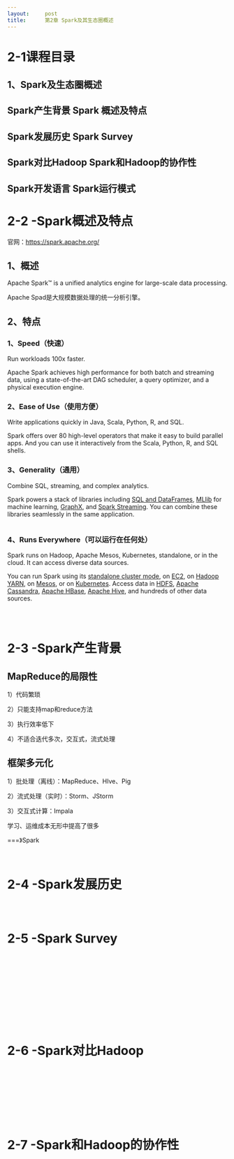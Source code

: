 ```yaml
---
layout:     post
title:      第2章 Spark及其生态圈概述
---
```

<div id="article_content" class="article_content clearfix csdn-tracking-statistics" data-pid="blog" data-mod="popu_307" data-dsm="post">
								            <link rel="stylesheet" href="https://csdnimg.cn/release/phoenix/template/css/ck_htmledit_views-f76675cdea.css">
						<div class="htmledit_views" id="content_views">
                <h1>2-1课程目录</h1>

<h2>1、Spark及生态圈概述</h2>

<h2>Spark产生背景 Spark 概述及特点</h2>

<h2>Spark发展历史 Spark Survey</h2>

<h2>Spark对比Hadoop Spark和Hadoop的协作性</h2>

<h2>Spark开发语言 Spark运行模式</h2>

<h1>2-2 -Spark概述及特点</h1>

<p>官网：<a href="https://spark.apache.org/" rel="nofollow">https://spark.apache.org/</a></p>

<h2>1、概述</h2>

<p>Apache Spark™ is a unified analytics engine for large-scale data processing.</p>

<p>Apache Spad是大规模数据处理的统一分析引擎。</p>

<h2>2、特点</h2>

<h3>1、Speed（快速）</h3>

<p>Run workloads 100x faster.</p>

<p>Apache Spark achieves high performance for both batch and streaming data, using a state-of-the-art DAG scheduler, a query optimizer, and a physical execution engine.</p>

<h3>2、Ease of Use（使用方便）</h3>

<p>Write applications quickly in Java, Scala, Python, R, and SQL.</p>

<p>Spark offers over 80 high-level operators that make it easy to build parallel apps. And you can use it interactively from the Scala, Python, R, and SQL shells.</p>

<h3>3、Generality（通用）</h3>

<p>Combine SQL, streaming, and complex analytics.</p>

<p>Spark powers a stack of libraries including <a href="https://spark.apache.org/sql/" rel="nofollow">SQL and DataFrames</a>, <a href="https://spark.apache.org/mllib/" rel="nofollow">MLlib</a> for machine learning, <a href="https://spark.apache.org/graphx/" rel="nofollow">GraphX</a>, and <a href="https://spark.apache.org/streaming/" rel="nofollow">Spark Streaming</a>. You can combine these libraries seamlessly in the same application.</p>

<p><img alt="" class="has" src="https://img-blog.csdn.net/20180811170737923?watermark/2/text/aHR0cHM6Ly9ibG9nLmNzZG4ubmV0L3dlaXhpbl8zODQ5MjI3Ng==/font/5a6L5L2T/fontsize/400/fill/I0JBQkFCMA==/dissolve/70"></p>

<h3>4、Runs Everywhere（可以运行在任何处）</h3>

<p>Spark runs on Hadoop, Apache Mesos, Kubernetes, standalone, or in the cloud. It can access diverse data sources.</p>

<p>You can run Spark using its <a href="https://spark.apache.org/docs/latest/spark-standalone.html" rel="nofollow">standalone cluster mode</a>, on <a href="https://github.com/amplab/spark-ec2" rel="nofollow">EC2</a>, on <a href="https://hadoop.apache.org/docs/current/hadoop-yarn/hadoop-yarn-site/YARN.html" rel="nofollow">Hadoop YARN</a>, on <a href="https://mesos.apache.org/" rel="nofollow">Mesos</a>, or on <a href="https://kubernetes.io/" rel="nofollow">Kubernetes</a>. Access data in <a href="https://hadoop.apache.org/docs/stable/hadoop-project-dist/hadoop-hdfs/HdfsUserGuide.html" rel="nofollow">HDFS</a>, <a href="https://cassandra.apache.org/" rel="nofollow">Apache Cassandra</a>, <a href="https://hbase.apache.org/" rel="nofollow">Apache HBase</a>, <a href="https://hive.apache.org/" rel="nofollow">Apache Hive</a>, and hundreds of other data sources.</p>

<p> </p>

<p><img alt="" class="has" src="https://img-blog.csdn.net/20180811170820358?watermark/2/text/aHR0cHM6Ly9ibG9nLmNzZG4ubmV0L3dlaXhpbl8zODQ5MjI3Ng==/font/5a6L5L2T/fontsize/400/fill/I0JBQkFCMA==/dissolve/70"></p>

<h1>2-3 -Spark产生背景</h1>

<h2>MapReduce的局限性</h2>

<p>1）代码繁琐</p>

<p>2）只能支持map和reduce方法</p>

<p>3）执行效率低下</p>

<p>4）不适合迭代多次，交互式，流式处理</p>

<h2>框架多元化</h2>

<p>1）批处理（离线）：MapReduce、HIve、Pig</p>

<p>2）流式处理（实时）：Storm、JStorm</p>

<p>3）交互式计算：Impala</p>

<p>学习、运维成本无形中提高了很多</p>

<p>===》Spark</p>

<p> </p>

<h1>2-4 -Spark发展历史</h1>

<p> </p>

<p><img alt="" class="has" src="https://img-blog.csdn.net/20180811170931485?watermark/2/text/aHR0cHM6Ly9ibG9nLmNzZG4ubmV0L3dlaXhpbl8zODQ5MjI3Ng==/font/5a6L5L2T/fontsize/400/fill/I0JBQkFCMA==/dissolve/70"></p>

<h1>2-5 -Spark Survey</h1>

<p> </p>

<p><img alt="" class="has" src="https://img-blog.csdn.net/20180811171023632?watermark/2/text/aHR0cHM6Ly9ibG9nLmNzZG4ubmV0L3dlaXhpbl8zODQ5MjI3Ng==/font/5a6L5L2T/fontsize/400/fill/I0JBQkFCMA==/dissolve/70"></p>

<p><img alt="" class="has" src="https://img-blog.csdn.net/2018081117104846?watermark/2/text/aHR0cHM6Ly9ibG9nLmNzZG4ubmV0L3dlaXhpbl8zODQ5MjI3Ng==/font/5a6L5L2T/fontsize/400/fill/I0JBQkFCMA==/dissolve/70"></p>

<p><img alt="" class="has" src="https://img-blog.csdn.net/20180811171112145?watermark/2/text/aHR0cHM6Ly9ibG9nLmNzZG4ubmV0L3dlaXhpbl8zODQ5MjI3Ng==/font/5a6L5L2T/fontsize/400/fill/I0JBQkFCMA==/dissolve/70"></p>

<p><img alt="" class="has" src="https://img-blog.csdn.net/20180811171138972?watermark/2/text/aHR0cHM6Ly9ibG9nLmNzZG4ubmV0L3dlaXhpbl8zODQ5MjI3Ng==/font/5a6L5L2T/fontsize/400/fill/I0JBQkFCMA==/dissolve/70"></p>

<p> </p>

<p><img alt="" class="has" src="https://img-blog.csdn.net/20180811171219915?watermark/2/text/aHR0cHM6Ly9ibG9nLmNzZG4ubmV0L3dlaXhpbl8zODQ5MjI3Ng==/font/5a6L5L2T/fontsize/400/fill/I0JBQkFCMA==/dissolve/70"></p>

<p><img alt="" class="has" src="https://img-blog.csdn.net/20180811171304386?watermark/2/text/aHR0cHM6Ly9ibG9nLmNzZG4ubmV0L3dlaXhpbl8zODQ5MjI3Ng==/font/5a6L5L2T/fontsize/400/fill/I0JBQkFCMA==/dissolve/70"></p>

<p><img alt="" class="has" src="https://img-blog.csdn.net/20180811171328629?watermark/2/text/aHR0cHM6Ly9ibG9nLmNzZG4ubmV0L3dlaXhpbl8zODQ5MjI3Ng==/font/5a6L5L2T/fontsize/400/fill/I0JBQkFCMA==/dissolve/70"></p>

<p><img alt="" class="has" src="https://img-blog.csdn.net/20180811171359262?watermark/2/text/aHR0cHM6Ly9ibG9nLmNzZG4ubmV0L3dlaXhpbl8zODQ5MjI3Ng==/font/5a6L5L2T/fontsize/400/fill/I0JBQkFCMA==/dissolve/70"></p>

<h1>2-6 -Spark对比Hadoop</h1>

<p> </p>

<p><img alt="" class="has" src="https://img-blog.csdn.net/20180811171449117?watermark/2/text/aHR0cHM6Ly9ibG9nLmNzZG4ubmV0L3dlaXhpbl8zODQ5MjI3Ng==/font/5a6L5L2T/fontsize/400/fill/I0JBQkFCMA==/dissolve/70"></p>

<p> </p>

<p><img alt="" class="has" src="https://img-blog.csdn.net/20180811171514366?watermark/2/text/aHR0cHM6Ly9ibG9nLmNzZG4ubmV0L3dlaXhpbl8zODQ5MjI3Ng==/font/5a6L5L2T/fontsize/400/fill/I0JBQkFCMA==/dissolve/70"></p>

<p><img alt="" class="has" src="https://img-blog.csdn.net/20180811171548174?watermark/2/text/aHR0cHM6Ly9ibG9nLmNzZG4ubmV0L3dlaXhpbl8zODQ5MjI3Ng==/font/5a6L5L2T/fontsize/400/fill/I0JBQkFCMA==/dissolve/70"></p>

<p><img alt="" class="has" src="https://img-blog.csdn.net/20180811171616663?watermark/2/text/aHR0cHM6Ly9ibG9nLmNzZG4ubmV0L3dlaXhpbl8zODQ5MjI3Ng==/font/5a6L5L2T/fontsize/400/fill/I0JBQkFCMA==/dissolve/70"></p>

<p><img alt="" class="has" src="https://img-blog.csdn.net/20180811171644860?watermark/2/text/aHR0cHM6Ly9ibG9nLmNzZG4ubmV0L3dlaXhpbl8zODQ5MjI3Ng==/font/5a6L5L2T/fontsize/400/fill/I0JBQkFCMA==/dissolve/70"></p>

<h1>2-7 -Spark和Hadoop的协作性</h1>

<p> </p>

<p><img alt="" class="has" src="https://img-blog.csdn.net/20180811171735113?watermark/2/text/aHR0cHM6Ly9ibG9nLmNzZG4ubmV0L3dlaXhpbl8zODQ5MjI3Ng==/font/5a6L5L2T/fontsize/400/fill/I0JBQkFCMA==/dissolve/70"></p>

<p><img alt="" class="has" src="https://img-blog.csdn.net/20180811171804462?watermark/2/text/aHR0cHM6Ly9ibG9nLmNzZG4ubmV0L3dlaXhpbl8zODQ5MjI3Ng==/font/5a6L5L2T/fontsize/400/fill/I0JBQkFCMA==/dissolve/70"></p>

<p><img alt="" class="has" src="https://img-blog.csdn.net/20180811171831768?watermark/2/text/aHR0cHM6Ly9ibG9nLmNzZG4ubmV0L3dlaXhpbl8zODQ5MjI3Ng==/font/5a6L5L2T/fontsize/400/fill/I0JBQkFCMA==/dissolve/70"></p>

<p> </p>

<p><img alt="" class="has" src="https://img-blog.csdn.net/20180811171856225?watermark/2/text/aHR0cHM6Ly9ibG9nLmNzZG4ubmV0L3dlaXhpbl8zODQ5MjI3Ng==/font/5a6L5L2T/fontsize/400/fill/I0JBQkFCMA==/dissolve/70"></p>

<p> </p>

<p> </p>

<p> </p>

<p> </p>            </div>
                </div>